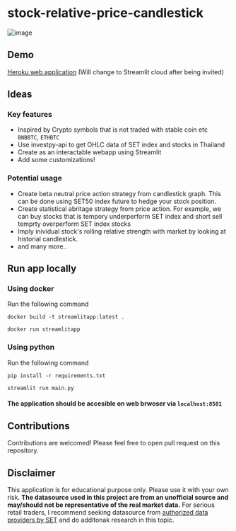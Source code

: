 # stock-relative-price-candlestick

![image](https://user-images.githubusercontent.com/12471844/135728081-dc3a7327-ed81-44bf-bc1a-7047846e0408.png)

## Demo

[Heroku web application](https://candle-stick-streamlit.herokuapp.com/) (Will change to Streamlit cloud after being invited)

## Ideas

### Key features
- Inspired by Crypto symbols that is not traded with stable coin etc `BNBBTC`, `ETHBTC`
- Use investpy-api to get OHLC data of SET index and stocks in Thailand
- Create as an interactable webapp using Streamlit
- Add some customizations!

### Potential usage

- Create beta neutral price action strategy from candlestick graph. This can be done using SET50 index future to hedge your stock position.
- Create statistical abritage strategy from price action. For example, we can buy stocks that is tempory underperform SET index and short sell temprty overperform SET index stocks
- Imply inividual stock's rolling relative strength with market by looking at historial candlestick.
- and many more..

## Run app locally
### Using docker
Run the following command

`docker build -t streamlitapp:latest .`  

`docker run streamlitapp`  

### Using python

Run the following command

`pip install -r requirements.txt`

`streamlit run main.py`

#### The application should be accesible on web brwoser via `localhost:8501`

## Contributions

Contributions are welcomed! Please feel free to open pull request on this repository.

## Disclaimer

This application is for educational purpose only. Please use it with your own risk. **The datasource used in this project are from an unofficial source and may/should not be representative of the real market data.** For serious retail traders, I recommend seeking datasource from [authorized data providers by SET](https://www.set.or.th/en/products/info/data_vendors_p1.html) and do additonak research in this topic.
